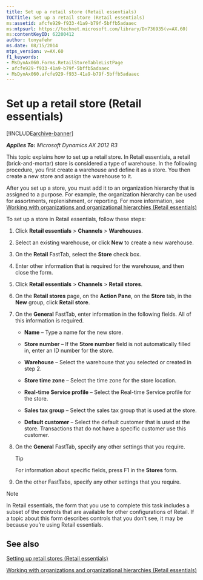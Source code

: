 ```yaml
---
title: Set up a retail store (Retail essentials)
TOCTitle: Set up a retail store (Retail essentials)
ms:assetid: afcfe929-f933-41a9-b79f-5bffb5adaaec
ms:mtpsurl: https://technet.microsoft.com/library/Dn736935(v=AX.60)
ms:contentKeyID: 62200412
author: tonyafehr
ms.date: 08/15/2014
mtps_version: v=AX.60
f1_keywords:
- MsDynAx060.Forms.RetailStoreTableListPage
- afcfe929-f933-41a9-b79f-5bffb5adaaec
- MsDynAx060.afcfe929-f933-41a9-b79f-5bffb5adaaec
---
```


# Set up a retail store (Retail essentials) 


[!INCLUDE[archive-banner](includes/archive-banner.md)]


_**Applies To:** Microsoft Dynamics AX 2012 R3_

This topic explains how to set up a retail store. In Retail essentials, a retail (brick-and-mortar) store is considered a type of warehouse. In the following procedure, you first create a warehouse and define it as a store. You then create a new store and assign the warehouse to it.

After you set up a store, you must add it to an organization hierarchy that is assigned to a purpose. For example, the organization hierarchy can be used for assortments, replenishment, or reporting. For more information, see [Working with organizations and organizational hierarchies (Retail essentials)](working-with-organizations-and-organizational-hierarchies-retail-essentials.md)

To set up a store in Retail essentials, follow these steps:

1.  Click **Retail essentials** \> **Channels** \> **Warehouses**.

2.  Select an existing warehouse, or click **New** to create a new warehouse.

3.  On the **Retail** FastTab, select the **Store** check box.

4.  Enter other information that is required for the warehouse, and then close the form.

5.  Click **Retail essentials** \> **Channels** \> **Retail stores**.

6.  On the **Retail stores** page, on the **Action Pane**, on the **Store** tab, in the **New** group, click **Retail store**.

7.  On the **General** FastTab, enter information in the following fields. All of this information is required.
    
      - **Name** – Type a name for the new store.
    
      - **Store number** – If the **Store number** field is not automatically filled in, enter an ID number for the store.
    
      - **Warehouse** – Select the warehouse that you selected or created in step 2.
    
      - **Store time zone** – Select the time zone for the store location.
    
      - **Real-time Service profile** – Select the Real-time Service profile for the store.
    
      - **Sales tax group** – Select the sales tax group that is used at the store.
    
      - **Default customer** – Select the default customer that is used at the store. Transactions that do not have a specific customer use this customer.

8.  On the **General** FastTab, specify any other settings that you require.
    

    > [!TIP]
    > <P>For information about specific fields, press F1 in the <STRONG>Stores</STRONG> form.</P>



9.  On the other FastTabs, specify any other settings that you require.


> [!NOTE]
> <P>In Retail essentials, the form that you use to complete this task includes a subset of the controls that are available for other configurations of Retail. If a topic about this form describes controls that you don't see, it may be because you’re using Retail essentials.</P>



## See also

[Setting up retail stores (Retail essentials)](setting-up-retail-stores-retail-essentials.md)

[Working with organizations and organizational hierarchies (Retail essentials)](working-with-organizations-and-organizational-hierarchies-retail-essentials.md)

  


